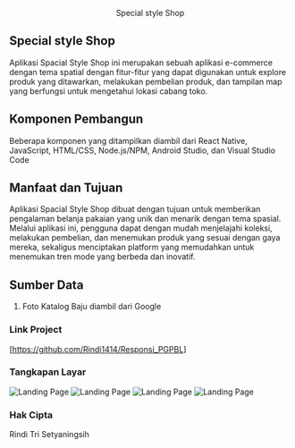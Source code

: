 <p align="center">Special style Shop </p>


## Special style Shop
Aplikasi Spacial Style Shop ini merupakan sebuah aplikasi e-commerce dengan tema spatial dengan fitur-fitur yang dapat digunakan untuk explore produk yang ditawarkan, melakukan pembelian produk, dan tampilan map yang berfungsi untuk mengetahui lokasi cabang toko.  

## Komponen Pembangun
Beberapa komponen yang ditampilkan diambil dari React Native, JavaScript, HTML/CSS, Node.js/NPM, Android Studio, dan Visual Studio Code

## Manfaat dan Tujuan
Aplikasi Spacial Style Shop dibuat dengan tujuan untuk memberikan pengalaman belanja pakaian yang unik dan menarik dengan tema spasial. Melalui aplikasi ini, pengguna dapat dengan mudah menjelajahi koleksi, melakukan pembelian, dan menemukan produk yang sesuai dengan gaya mereka, sekaligus menciptakan platform yang memudahkan untuk menemukan tren mode yang berbeda dan inovatif.


## Sumber Data
1. Foto Katalog Baju diambil dari Google

### Link Project
[https://github.com/Rindi1414/Responsi_PGPBL]

### Tangkapan Layar
![Landing Page](./src/assets/homepage.png)
![Landing Page](./src/assets/mappage.png)
![Landing Page](./src/assets/myorder.png)
![Landing Page](./src/assets/aboutme.png)



### Hak Cipta
Rindi Tri Setyaningsih

